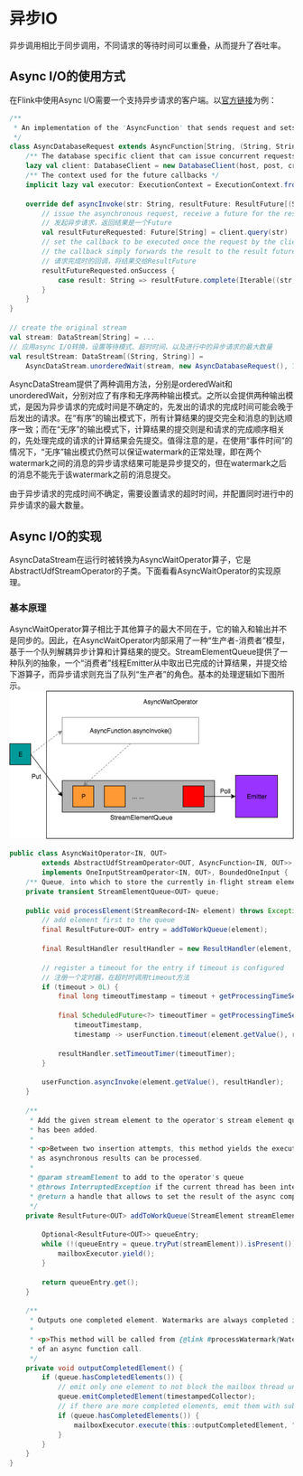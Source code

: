 # 异步IO
异步调用相比于同步调用，不同请求的等待时间可以重叠，从而提升了吞吐率。
## Async I/O的使用方式
在Flink中使用Async I/O需要一个支持异步请求的客户端。以[官方链接](https://ci.apache.org/projects/flink/flink-docs-master/dev/stream/operators/asyncio.html)为例：
```scala
/**
 * An implementation of the 'AsyncFunction' that sends request and sets the callback.
 */
class AsyncDatabaseRequest extends AsyncFunction[String, (String, String)] {
    /** The database specific client that can issue concurrent requests with callbacks */
    lazy val client: DatabaseClient = new DatabaseClient(host, post, credentials)
    /** The context used for the future callbacks */
    implicit lazy val executor: ExecutionContext = ExecutionContext.fromExecutor(Executors.directExecutor())

    override def asyncInvoke(str: String, resultFuture: ResultFuture[(String, String)]): Unit = {
        // issue the asynchronous request, receive a future for the result
        // 发起异步请求，返回结果是一个Future
        val resultFutureRequested: Future[String] = client.query(str)
        // set the callback to be executed once the request by the client is complete
        // the callback simply forwards the result to the result future
        // 请求完成时的回调，将结果交给ResultFuture
        resultFutureRequested.onSuccess {
            case result: String => resultFuture.complete(Iterable((str, result)))
        }
    }
}

// create the original stream
val stream: DataStream[String] = ...
// 应用async I/O转换，设置等待模式、超时时间、以及进行中的异步请求的最大数量
val resultStream: DataStream[(String, String)] = 
    AsyncDataStream.unorderedWait(stream, new AsyncDatabaseRequest(), 1000, TimeUnit.MILLISECONDS, 100)
```
AsyncDataStream提供了两种调用方法，分别是orderedWait和unorderedWait，分别对应了有序和无序两种输出模式。之所以会提供两种输出模式，是因为异步请求的完成时间是不确定的，先发出的请求的完成时间可能会晚于后发出的请求。在“有序”的输出模式下，所有计算结果的提交完全和消息的到达顺序一致；而在“无序”的输出模式下，计算结果的提交则是和请求的完成顺序相关的，先处理完成的请求的计算结果会先提交。值得注意的是，在使用“事件时间”的情况下，“无序”输出模式仍然可以保证watermark的正常处理，即在两个watermark之间的消息的异步请求结果可能是异步提交的，但在watermark之后的消息不能先于该watermark之前的消息提交。

由于异步请求的完成时间不确定，需要设置请求的超时时间，并配置同时进行中的异步请求的最大数量。
## Async I/O的实现
AsyncDataStream在运行时被转换为AsyncWaitOperator算子，它是AbstractUdfStreamOperator的子类。下面看看AsyncWaitOperator的实现原理。
### 基本原理
AsyncWaitOperator算子相比于其他算子的最大不同在于，它的输入和输出并不是同步的。因此，在AsyncWaitOperator内部采用了一种“生产者-消费者”模型，基于一个队列解耦异步计算和计算结果的提交。StreamElementQueue提供了一种队列的抽象，一个“消费者”线程Emitter从中取出已完成的计算结果，并提交给下游算子，而异步请求则充当了队列“生产者”的角色。基本的处理逻辑如下图所示。
![AsyncWaitOperator](favourite/AsyncWaitOperator.png)
```java
public class AsyncWaitOperator<IN, OUT>
        extends AbstractUdfStreamOperator<OUT, AsyncFunction<IN, OUT>>
        implements OneInputStreamOperator<IN, OUT>, BoundedOneInput {
    /** Queue, into which to store the currently in-flight stream elements. */
    private transient StreamElementQueue<OUT> queue;

    public void processElement(StreamRecord<IN> element) throws Exception {
        // add element first to the queue
        final ResultFuture<OUT> entry = addToWorkQueue(element);

        final ResultHandler resultHandler = new ResultHandler(element, entry);

        // register a timeout for the entry if timeout is configured
        // 注册一个定时器，在超时时调用timeout方法
        if (timeout > 0L) {
            final long timeoutTimestamp = timeout + getProcessingTimeService().getCurrentProcessingTime();

            final ScheduledFuture<?> timeoutTimer = getProcessingTimeService().registerTimer(
                timeoutTimestamp,
                timestamp -> userFunction.timeout(element.getValue(), resultHandler));

            resultHandler.setTimeoutTimer(timeoutTimer);
        }

        userFunction.asyncInvoke(element.getValue(), resultHandler);
    }

    /**
     * Add the given stream element to the operator's stream element queue. This operation blocks until the element
     * has been added.
     *
     * <p>Between two insertion attempts, this method yields the execution to the mailbox, such that events as well
     * as asynchronous results can be processed.
     *
     * @param streamElement to add to the operator's queue
     * @throws InterruptedException if the current thread has been interrupted while yielding to mailbox
     * @return a handle that allows to set the result of the async computation for the given element.
     */
    private ResultFuture<OUT> addToWorkQueue(StreamElement streamElement) throws InterruptedException {

        Optional<ResultFuture<OUT>> queueEntry;
        while (!(queueEntry = queue.tryPut(streamElement)).isPresent()) {
            mailboxExecutor.yield();
        }

        return queueEntry.get();
    }

    /**
     * Outputs one completed element. Watermarks are always completed if it's their turn to be processed.
     *
     * <p>This method will be called from {@link #processWatermark(Watermark)} and from a mail processing the result
     * of an async function call.
     */
    private void outputCompletedElement() {
        if (queue.hasCompletedElements()) {
            // emit only one element to not block the mailbox thread unnecessarily
            queue.emitCompletedElement(timestampedCollector);
            // if there are more completed elements, emit them with subsequent mails
            if (queue.hasCompletedElements()) {
                mailboxExecutor.execute(this::outputCompletedElement, "AsyncWaitOperator#outputCompletedElement");
            }
        }
    }
}
```
